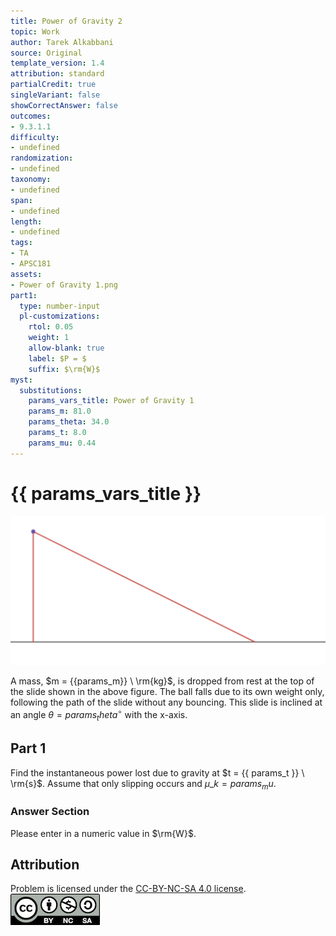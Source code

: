 ```yaml
---
title: Power of Gravity 2
topic: Work
author: Tarek Alkabbani
source: Original
template_version: 1.4
attribution: standard
partialCredit: true
singleVariant: false
showCorrectAnswer: false
outcomes:
- 9.3.1.1
difficulty:
- undefined
randomization:
- undefined
taxonomy:
- undefined
span:
- undefined
length:
- undefined
tags:
- TA
- APSC181
assets:
- Power of Gravity 1.png
part1:
  type: number-input
  pl-customizations:
    rtol: 0.05
    weight: 1
    allow-blank: true
    label: $P = $
    suffix: $\rm{W}$
myst:
  substitutions:
    params_vars_title: Power of Gravity 1
    params_m: 81.0
    params_theta: 34.0
    params_t: 8.0
    params_mu: 0.44
---
```

# {{ params_vars_title }}
<img src="Power of Gravity 1.png" width = 600>

A mass, $m = {{params_m}} \ \rm{kg}$, is dropped from rest at the top of the slide shown in the above figure. The ball falls due to its own weight only, following the path of the slide without any bouncing. This slide is inclined at an angle $\theta = {{params_theta}}^{\circ}$ with the x-axis.

## Part 1

Find the instantaneous power lost due to gravity at $t = {{ params_t }} \ \rm{s}$. Assume that only slipping occurs and $\mu\_{k} = {{params_mu}}$.

### Answer Section

Please enter in a numeric value in $\rm{W}$.

## Attribution

Problem is licensed under the [CC-BY-NC-SA 4.0 license](https://creativecommons.org/licenses/by-nc-sa/4.0/).<br> ![The Creative Commons 4.0 license requiring attribution-BY, non-commercial-NC, and share-alike-SA license.](https://raw.githubusercontent.com/firasm/bits/master/by-nc-sa.png)